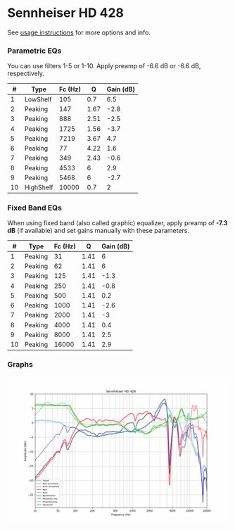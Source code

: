 # Sennheiser HD 428
See [usage instructions](https://github.com/jaakkopasanen/AutoEq#usage) for more options and info.

### Parametric EQs
You can use filters 1-5 or 1-10. Apply preamp of -6.6 dB or -6.6 dB, respectively.

|   # | Type      |   Fc (Hz) |    Q |   Gain (dB) |
|-----|-----------|-----------|------|-------------|
|   1 | LowShelf  |       105 | 0.7  |         6.5 |
|   2 | Peaking   |       147 | 1.67 |        -2.8 |
|   3 | Peaking   |       888 | 2.51 |        -2.5 |
|   4 | Peaking   |      1725 | 1.56 |        -3.7 |
|   5 | Peaking   |      7219 | 3.67 |         4.7 |
|   6 | Peaking   |        77 | 4.22 |         1.6 |
|   7 | Peaking   |       349 | 2.43 |        -0.6 |
|   8 | Peaking   |      4533 | 6    |         2.9 |
|   9 | Peaking   |      5468 | 6    |        -2.7 |
|  10 | HighShelf |     10000 | 0.7  |         2   |

### Fixed Band EQs
When using fixed band (also called graphic) equalizer, apply preamp of **-7.3 dB** (if available) and set gains manually with these parameters.

|   # | Type    |   Fc (Hz) |    Q |   Gain (dB) |
|-----|---------|-----------|------|-------------|
|   1 | Peaking |        31 | 1.41 |         6   |
|   2 | Peaking |        62 | 1.41 |         6   |
|   3 | Peaking |       125 | 1.41 |        -1.3 |
|   4 | Peaking |       250 | 1.41 |        -0.8 |
|   5 | Peaking |       500 | 1.41 |         0.2 |
|   6 | Peaking |      1000 | 1.41 |        -2.6 |
|   7 | Peaking |      2000 | 1.41 |        -3   |
|   8 | Peaking |      4000 | 1.41 |         0.4 |
|   9 | Peaking |      8000 | 1.41 |         2.5 |
|  10 | Peaking |     16000 | 1.41 |         2.9 |

### Graphs
![](./Sennheiser%20HD%20428.png)
